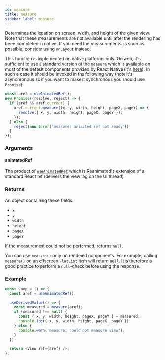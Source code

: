 ```yaml
---
id: measure
title: measure
sidebar_label: measure
---
```


Determines the location on screen, width, and height of the given view. Note that these measurements are not available until after the rendering has been completed in native. If you need the measurements as soon as possible, consider using [`onLayout`](https://reactnative.dev/docs/view#onlayout) instead.

This function is implemented on native platforms only. On web, it's sufficient to use a standard version of the `measure` which is available on most of the default components provided by React Native (it's [here](https://github.com/facebook/react-native/blob/65975dd28de0a7b8b8c4eef6479bf7eee5fcfb93/Libraries/Renderer/shims/ReactNativeTypes.js#L105)). In such a case it should be invoked in the following way (note it's asynchronous so if you want to make it synchronous you should use `Promise`):

```javascript
const aref = useAnimatedRef();
new Promise((resolve, reject) => {
  if (aref && aref.current) {
    aref.current.measure((x, y, width, height, pageX, pageY) => {
      resolve({ x, y, width, height, pageX, pageY });
    });
  } else {
    reject(new Error('measure: animated ref not ready'));
  }
});
```

### Arguments

#### animatedRef

The product of [`useAnimatedRef`](../hooks/useAnimatedRef) which is Reanimated's extension of a standard React ref (delivers the view tag on the UI thread).

### Returns

An object containing these fields:

- `x`
- `y`
- `width`
- `height`
- `pageX`
- `pageY`

If the measurement could not be performed, returns `null`.

You can use `measure()` only on rendered components. For example, calling `measure()` on an offscreen `FlatList` item will return `null`. It is therefore a good practice to perform a `null`-check before using the response.

### Example

```js
const Comp = () => {
  const aref = useAnimatedRef();

  useDerivedValue(() => {
    const measured = measure(aref);
    if (measured !== null) {
      const { x, y, width, height, pageX, pageY } = measured;
      console.log({ x, y, width, height, pageX, pageY });
    } else {
      console.warn('measure: could not measure view');
    }
  });

  return <View ref={aref} />;
};
```